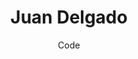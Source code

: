---
layout: member
title: Juan Delgado
subtitle: Code
quote: You're doing it wrong
telephone: 
twitter: JuDelCo
image: /img/avatars/Juan.svg
---